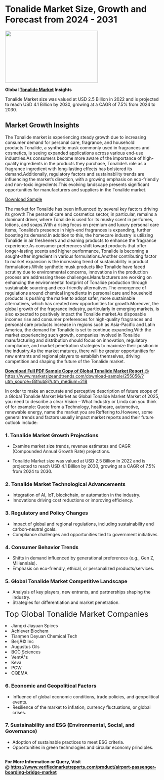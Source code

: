 <H1>Tonalide Market Size, Growth and Forecast from 2024 - 2031</H1><img class="aligncenter size-medium wp-image-584254" src="https://thirdeyenews.in/wp-content/uploads/2024/09/Global-Market-Research-300x168.jpeg" alt="" width="300" height="168" /><p><strong>Global&nbsp;<a href="https://www.marketsizeandtrends.com/download-sample/255056/?utm_source=Github8j?utm_medium=218">Tonalide Market</a> Insights</strong></p><p>Tonalide Market size was valued at USD 2.5 Billion in 2022 and is projected to reach USD 4.1 Billion by 2030, growing at a CAGR of 7.5% from 2024 to 2030.</p><p><h2>Market Growth Insights</h2> <p>The Tonalide market is experiencing steady growth due to increasing consumer demand for personal care, fragrance, and household products.Tonalide, a synthetic musk commonly used in fragrances and cosmetics, is seeing expanded applications across various end-use industries.As consumers become more aware of the importance of high-quality ingredients in the products they purchase, Tonalide’s role as a fragrance ingredient with long-lasting effects has bolstered its demand.Additionally, regulatory factors and sustainability trends are influencing the market’s direction, with a growing emphasis on eco-friendly and non-toxic ingredients.This evolving landscape presents significant opportunities for manufacturers and suppliers in the Tonalide market.</p> <p><a href="download_sample_link_here">Download Sample</a></p> <p>The market for Tonalide has been influenced by several key factors driving its growth.The personal care and cosmetics sector, in particular, remains a dominant driver, where Tonalide is used for its musky scent in perfumes, lotions, and soaps.With a rising focus on premium and luxury personal care items, Tonalide’s presence in high-end fragrances is expanding, further boosting its demand.In addition to this, the homecare industry is utilizing Tonalide in air fresheners and cleaning products to enhance the fragrance experience.As consumer preferences shift toward products that offer longer-lasting scents and higher performance, Tonalide is becoming a sought-after ingredient in various formulations.Another contributing factor to market expansion is the increasing trend of sustainability in product formulations.While synthetic musk products like Tonalide have faced scrutiny due to environmental concerns, innovations in the production process are addressing these challenges.Manufacturers are working on enhancing the environmental footprint of Tonalide production through sustainable sourcing and eco-friendly alternatives.The emergence of regulations around chemical ingredients in personal care and household products is pushing the market to adopt safer, more sustainable alternatives, which has created new opportunities for growth.Moreover, the global growth of the fragrance industry, particularly in emerging markets, is also expected to positively impact the Tonalide market.As disposable incomes rise and consumer preferences for high-quality fragrances and personal care products increase in regions such as Asia-Pacific and Latin America, the demand for Tonalide is set to continue expanding.With the market experiencing such growth, companies involved in Tonalide manufacturing and distribution should focus on innovation, regulatory compliance, and market penetration strategies to maximize their position in the industry.As the market matures, there will be greater opportunities for new entrants and regional players to establish themselves, driving competition and shaping the future of the Tonalide market.<p><a href="get_more_link_here"></p><p><span class=""><strong>Download Full PDF Sample Copy of Global Tonalide Market Report</strong> @ <a href="https://www.marketsizeandtrends.com/download-sample/255056/?utm_source=Github8j?utm_medium=218" target="_blank">https://www.marketsizeandtrends.com/download-sample/255056/?utm_source=Github8j?utm_medium=218</a></span></p><p>In order to make an accurate and perceptive description of future scope of a Global&nbsp;Tonalide Market Market as Global&nbsp;Tonalide Market Market of 2025, you need to describe a clear Vision &ndash; What Industry or Linda can you think of for example: Quote from a Technology, healthcare, automotive, renewable energy, name the market you are Reffering to.However, some general trends and factors usually impact market reports and their future outlook include:</p><h3>1.&nbsp;<strong>Tonalide Market Growth Projections</strong></h3><ul><li>Examine market size trends, revenue estimates and CAGR (Compounded Annual Growth Rate) projections.</li><li><p>Tonalide Market size was valued at USD 2.5 Billion in 2022 and is projected to reach USD 4.1 Billion by 2030, growing at a CAGR of 7.5% from 2024 to 2030.</p></li></ul><h3>2.&nbsp;<strong>Tonalide Market Technological Advancements</strong></h3><ul><li>Integration of AI, IoT, blockchain, or automation in the industry.</li><li>Innovations driving cost reductions or improving efficiency.</li></ul><h3>3.&nbsp;<strong>Regulatory and Policy Changes</strong></h3><ul><li>Impact of global and regional regulations, including sustainability and carbon-neutral goals.</li><li>Compliance challenges and opportunities tied to government initiatives.</li></ul><h3>4.&nbsp;<strong>Consumer Behavior Trends</strong></h3><ul><li>Shifts in demand influenced by generational preferences (e.g., Gen Z, Millennials).</li><li>Emphasis on eco-friendly, ethical, or personalized products/services.</li></ul><h3>5.&nbsp;<strong>Global Tonalide Market Competitive Landscape</strong></h3><ul><li>Analysis of key players, new entrants, and partnerships shaping the industry.</li><li>Strategies for differentiation and market penetration.</li></ul><p data-pm-slice="1 1 []"><span style="color: inherit; font-family: inherit; font-size: 25px;">Top Global Tonalide Market Companies</span></p><div class="" data-test-id=""><p><li>Jiangxi Jiayuan Spices</li><li> Achiever Biochem</li><li> Tianmen Deyuan Chemical Tech</li><li> BerjÃ© Inc</li><li> Augustus Oils</li><li> BOC Sciences</li><li> VentÃ³s</li><li> Keva</li><li> PCW</li><li> OQEMA</li></p></div><h3>6.&nbsp;<strong>Economic and Geopolitical Factors</strong></h3><ul><li>Influence of global economic conditions, trade policies, and geopolitical events.</li><li>Resilience of the market to inflation, currency fluctuations, or global crises.</li></ul><h3>7.&nbsp;<strong>Sustainability and ESG (Environmental, Social, and Governance)</strong></h3><ul><li>Adoption of sustainable practices to meet ESG criteria.</li><li>Opportunities in green technologies and circular economy principles.</li></ul><h2><strong style="font-size: 14px;">For More Information or Query, Visit @&nbsp;</strong><a style="background-color: #ffffff; font-size: 14px;" href="https://www.marketsizeandtrends.com/report/tonalide-market/" target="_blank">https://www.verifiedmarketreports.com/product/airport-passenger-boarding-bridge-market</a></h2>